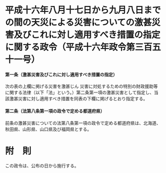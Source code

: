 # 平成十六年八月十七日から九月八日までの間の天災による災害についての激甚災害及びこれに対し適用すべき措置の指定に関する政令（平成十六年政令第三百五十一号）
#### 第一条（激甚災害及びこれに対し適用すべき措置の指定）
次の表の上欄に掲げる災害を激甚じん
災害に対処するための特別の財政援助等に関する法律（以下「法」という。）第二条第一項の激甚災害として指定し、当該激甚災害に対し適用すべき措置を同表の下欄に掲げるとおり指定する。
#### 第二条（法第八条第一項の政令で定める都道府県）
前条の激甚災害についての法第八条第一項の政令で定める都道府県は、北海道、秋田県、山形県、山口県及び福岡県とする。
# 附　則
この政令は、公布の日から施行する。
